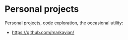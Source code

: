# Personal projects

Personal projects, code exploration, the occasional utility:

- <https://github.com/markavian/>
